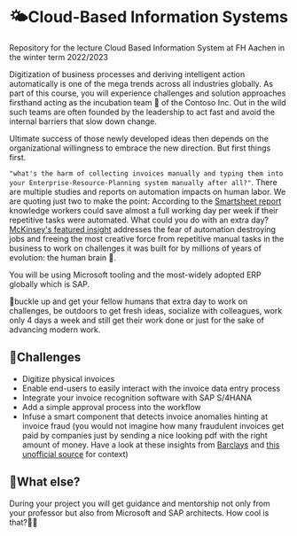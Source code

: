 # 🌤️Cloud-Based Information Systems

Repository for the lecture Cloud Based Information System at FH Aachen in the winter term 2022/2023

Digitization of business processes and deriving intelligent action automatically is one of the mega trends across all industries globally. As part of this course, you will experience challenges and solution approaches firsthand acting as the incubation team 🐣 of the Contoso Inc. Out in the wild such teams are often founded by the leadership to act fast and avoid the internal barriers that slow down change.

Ultimate success of those newly developed ideas then depends on the organizational willingness to embrace the new direction. But first things first.

`"what's the harm of collecting invoices manually and typing them into your Enterprise-Resource-Planning system manually after all?"`. There are multiple studies and reports on automation impacts on human labor. We are quoting just two to make the point: According to the [Smartsheet report](https://www.smartsheet.com/content-center/product-news/automation/workers-waste-quarter-work-week-manual-repetitive-tasks) knowledge workers could save almost a full working day per week if their repetitive tasks were automated. What could you do with an extra day? [McKinsey's featured insight](https://www.mckinsey.com/featured-insights/artificial-intelligence/five-fifty-fear-fear-not) addresses the fear of automation destroying jobs and freeing the most creative force from repetitive manual tasks in the business to work on challenges it was built for by millions of years of evolution: the human brain 🧠.

You will be using Microsoft tooling and the most-widely adopted ERP globally which is SAP.

💺buckle up and get your fellow humans that extra day to work on challenges, be outdoors to get fresh ideas, socialize with colleagues, work only 4 days a week and still get their work done or just for the sake of advancing modern work.

## 🎯Challenges

- Digitize physical invoices
- Enable end-users to easily interact with the invoice data entry process
- Integrate your invoice recognition software with SAP S/4HANA
- Add a simple approval process into the workflow
- Infuse a smart component that detects invoice anomalies hinting at invoice fraud (you would not imagine how many fraudulent invoices get paid by companies just by sending a nice looking pdf with the right amount of money. Have a look at these insights from [Barclays](https://www.barclayscorporate.com/insights/fraud-protection/invoice-fraud/) and [this unofficial source](https://fraud.net/n/fake-invoices-three-major-cases-of-invoice-fraud-in-2020/) for context)

## 🤔What else?

During your project you will get guidance and mentorship not only from your professor but also from Microsoft and SAP architects. How cool is that?🤯😵
